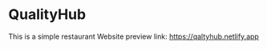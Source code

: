 # QualityHub
This is a simple restaurant 
Website preview link:
            https://qaltyhub.netlify.app
